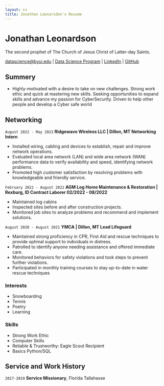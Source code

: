 ```yaml
---
layout: cv
title: Jonathan Leonarsdon's Resume
---
```

# Jonathan Leonardson
The second prophet of The Church of Jesus Christ of Latter-day Saints.

<div id="webaddress">
<a href="datascience@byui.edu">datascience@byui.edu</a>
| <a href="https://byuidatascience.github.io/development.html">Data Science Program</a>
| <a href="https://www.linkedin.com/groups/13537407/">LinkedIn</a>
| <a href="https://github.com/byuids-resumes">GitHub</a>
</div>

<!-- https://www.monique.tech/the-art-of-markdown -->

## Summery  

- Highly-motivated with a desire to take on new challenges. Strong work ethic and quick at mastering new skills. Seeking
opportunities to expand skills and advance my passion for CyberSecurity. Driven to help other people and develop a Cyber safe
world

## Networking
`August 2022 - May 2023`
__Ridgewave Wireless LLC | Dillon, MT Networking Intern__

- Installed wiring, cabling and devices to establish, repair and improve network
operations.
- Evaluated local area network (LAN) and wide area network (WAN) performance
data to verify availability and speed, identifying network problems.
- Promoted high customer satisfaction by resolving problems with knowledgeable
and friendly service.

`February 2022 - August 2022`
__AGM Log Home Maintenance & Restoration | Rexburg, ID Contract Laborer 02/2022 - 08/2022__

- Maintained log cabins
- Inspected sites before and after construction projects.
- Monitored job sites to analyze problems and recommend and implement
solutions.

`August 2020 - August 2021`
__YMCA | Dillon, MT Lead Lifeguard__
- Maintained strong proficiency in CPR, First Aid and rescue techniques to
provide optimal support to individuals in distress.
- Patrolled to identify anyone needing assistance and offered immediate care.
- Monitored behaviors for safety violations and took steps to prevent further
violations.
- Participated in monthly training courses to stay up-to-date in water rescue
techniques
### Interests

- Snowboarding
- Tennis
- Poetry
- Learning

### Skills

- Strong Work Ethic
- Computer Skills
- Reliable & Trustworthy: Eagle Scout Recipient
- Basics Python/SQL

## Service and Work History

`2017-2019`
__Service Missionary__, Florida Tallahasse



<!-- ### Footer

Last updated: May 2013 -->


